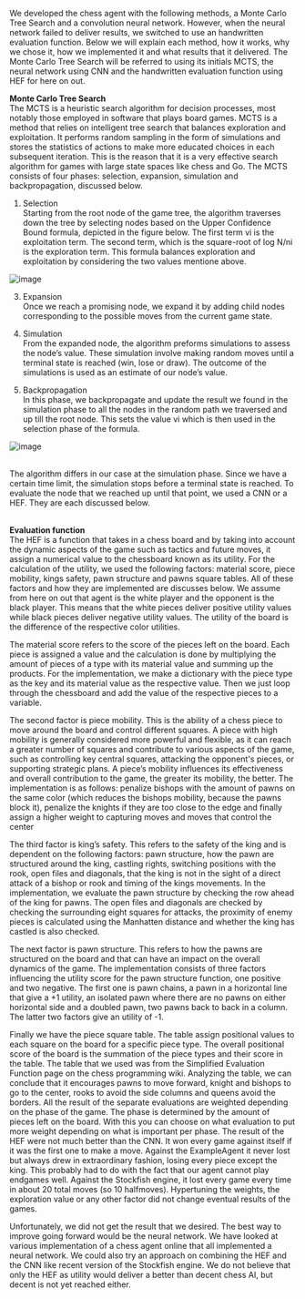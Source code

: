 We developed the chess agent with the following methods, a Monte Carlo Tree Search and a convolution neural network. 
However, when the neural network failed to deliver results, we switched to use an handwritten evaluation function. 
Below we will explain each method, how it works, why we chose it, how we implemented it and what results that it delivered. 
The Monte Carlo Tree Search will be referred to using its initials MCTS, 
the neural network using CNN and the handwritten evaluation function using HEF for here on out.
<br>

**Monte Carlo Tree Search**
<br>
The MCTS is a heuristic search algorithm for decision processes, most notably those employed in software that plays board games. 
MCTS is a method that relies on intelligent tree search that balances exploration and exploitation. 
It performs random sampling in the form of simulations and stores the statistics of actions to make more educated choices 
in each subsequent iteration. This is the reason that it is a very effective search algorithm for games with large state spaces 
like chess and Go. The MCTS consists of four phases: selection, expansion, simulation and backpropagation, discussed below.
<br>

  1. Selection<br>
  Starting from the root node of the game tree, the algorithm traverses down the tree by selecting nodes based on the Upper Confidence   Bound formula, depicted in the figure below. The first term vi is the exploitation term. The second term, which is the square-root     of log N/ni is the exploration term. This formula balances exploration and exploitation by considering the two values mentione
  above.

  ![image](https://github.com/daerbevoli/chessProject/assets/101348238/3afc7370-d0f1-469f-85ee-dca13fe9dce5)

  3. Expansion<br>
  Once we reach a promising node, we expand it by adding child nodes corresponding to the possible moves from the current game state.

  4. Simulation <br>
  From the expanded node, the algorithm preforms simulations to assess the node’s value. These simulation involve making random moves   until a terminal state is reached (win, lose or draw). The outcome of the simulations is used as an estimate of our node’s value.
  
  5. Backpropagation <br>
  In this phase, we backpropagate and update the result we found in the simulation phase to all the nodes in the random path we          traversed and up till the root node. This sets the value vi which is then used in the selection phase of the formula.

  ![image](https://github.com/daerbevoli/chessProject/assets/101348238/a148e2c6-0997-45c0-a735-d2fef3e78a24)

<br>
The algorithm differs in our case at the simulation phase. Since we have a certain time limit, the simulation stops before a           terminal state is reached. To evaluate the node that we reached up until that point, we used a CNN or a HEF. 
They are each discussed below.
<br><br>

**Evaluation function**
<br>
The HEF is a function that takes in a chess board and by taking into account the dynamic aspects of the game such as tactics and future moves, it assign a numerical value to the chessboard known as its utility. For the calculation of the utility, we used the following factors: material score, piece mobility, kings safety, pawn structure and pawns square tables. All of these factors and how they are implemented are discusses below. We assume from here on out that agent is the white player and the opponent is the black player. This means that the white pieces deliver positive utility values while black pieces deliver negative utility values. The utility of the board is the difference of the respective color utilities.
<br>

The material score refers to the score of the pieces left on the board. Each piece is assigned a value and the calculation is done by multiplying the amount of pieces of a type with its material value and summing up the products. For the implementation, we make a dictionary with the piece type as the key and its material value as the respective value. Then we just loop through the chessboard and add the value of the respective pieces to a variable.
<br>

The second factor is piece mobility. This is the ability of a chess piece to move around the board and control different squares. A piece with high mobility is generally considered more powerful and flexible, as it can reach a greater number of squares and contribute to various aspects of the game, such as controlling key central squares, attacking the opponent's pieces, or supporting strategic plans. A piece’s mobility influences its effectiveness and overall contribution to the game, the greater its mobility, the better. The implementation is as follows: penalize bishops with the amount of pawns on the same color (which reduces the bishops mobility, because the pawns block it), penalize the knights if they are too close to the edge and finally assign a higher weight to capturing moves and moves that control the center
<br>

The third factor is king’s safety. This refers to the safety of the king and is dependent on the following factors: pawn structure, how the pawn are structured around the king, castling rights, switching positions with the rook, open files and diagonals, that the king is not in the sight of a direct attack of a bishop or rook and timing of the kings movements. In the implementation, we evaluate the pawn structure by checking the row ahead of the king for pawns. The open files and diagonals are checked by checking the surrounding eight squares for attacks, the proximity of enemy pieces is calculated using the Manhatten distance and whether the king has castled is also checked.
<br>

The next factor is pawn structure. This refers to how the pawns are structured on the board and that can have an impact on the overall dynamics of the game. The implementation consists of three factors influencing the utility score for the pawn structure function, one positive and two negative. The first one is pawn chains, a pawn in a horizontal line that give a +1 utility, an isolated pawn where there are no pawns on either horizontal side and a doubled pawn, two pawns back to back in a column. The latter two factors give an utility of -1.
<br>

Finally we have the piece square table. The table assign positional values to each square on the board for a specific piece type. The overall positional score of the board is the summation of the piece types and their score in the table. The table that we used was from the Simplified Evaluation Function page on the chess programming wiki. Analyzing the table, we can conclude that it encourages pawns to move forward, knight and bishops to go to the center, rooks to avoid the side columns and queens avoid the borders.
All the result of the separate evaluations are weighted depending on the phase of the game. The phase is determined by the amount of pieces left on the board. With this you can choose on what evaluation to put more weight depending on what is important per phase.
The result of the HEF were not much better than the CNN. It won every game against itself if it was the first one to make a move. Against the ExampleAgent it never lost but always drew in extraordinary fashion, losing every piece except the king. This probably had to do with the fact that our agent cannot play endgames well. Against the Stockfish engine, it lost every game every time in about 20 total moves (so 10 halfmoves). Hypertuning the weights, the exploration value or any other factor did not change eventual results of the games.
<br>

Unfortunately, we did not get the result that we desired. The best way to improve going forward would be the neural network. We have looked at various implementation of a chess agent online that all implemented a neural network. We could also try an approach on combining the HEF and the CNN like recent version of the Stockfish engine. We do not believe that only the HEF as utility would deliver a better than decent chess AI, but decent is not yet reached either.






